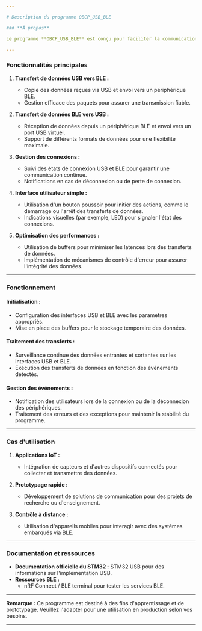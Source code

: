 ```yaml
---

# Description du programme OBCP_USB_BLE

### **À propos**

Le programme **OBCP_USB_BLE** est conçu pour faciliter la communication bidirectionnelle entre un microcontrôleur STM32 et des périphériques via USB et Bluetooth Low Energy (BLE). Ce programme permet de transférer des données de manière fluide entre ces deux interfaces, offrant ainsi une solution pratique pour le développement des applications IoT.

---
```


### **Fonctionnalités principales**

1. **Transfert de données USB vers BLE :**
   - Copie des données reçues via USB et envoi vers un périphérique BLE.
   - Gestion efficace des paquets pour assurer une transmission fiable.

2. **Transfert de données BLE vers USB :**
   - Réception de données depuis un périphérique BLE et envoi vers un port USB virtuel.
   - Support de différents formats de données pour une flexibilité maximale.

3. **Gestion des connexions :**
   - Suivi des états de connexion USB et BLE pour garantir une communication continue.
   - Notifications en cas de déconnexion ou de perte de connexion.

4. **Interface utilisateur simple :**
   - Utilisation d'un bouton poussoir pour initier des actions, comme le démarrage ou l'arrêt des transferts de données.
   - Indications visuelles (par exemple, LED) pour signaler l'état des connexions.

5. **Optimisation des performances :**
   - Utilisation de buffers pour minimiser les latences lors des transferts de données.
   - Implémentation de mécanismes de contrôle d'erreur pour assurer l'intégrité des données.

---

### **Fonctionnement**

#### **Initialisation :**
- Configuration des interfaces USB et BLE avec les paramètres appropriés.
- Mise en place des buffers pour le stockage temporaire des données.

#### **Traitement des transferts :**
- Surveillance continue des données entrantes et sortantes sur les interfaces USB et BLE.
- Exécution des transferts de données en fonction des événements détectés.

#### **Gestion des événements :**
- Notification des utilisateurs lors de la connexion ou de la déconnexion des périphériques.
- Traitement des erreurs et des exceptions pour maintenir la stabilité du programme.

---

### **Cas d'utilisation**

1. **Applications IoT :**
   - Intégration de capteurs et d'autres dispositifs connectés pour collecter et transmettre des données.

2. **Prototypage rapide :**
   - Développement de solutions de communication pour des projets de recherche ou d'enseignement.

3. **Contrôle à distance :**
   - Utilisation d'appareils mobiles pour interagir avec des systèmes embarqués via BLE.

---

### **Documentation et ressources**

- **Documentation officielle du STM32 :**
  STM32 USB pour des informations sur l'implémentation USB.
- **Ressources BLE :**
  - nRF Connect / BLE terminal pour tester les services BLE.

---

**Remarque :** Ce programme est destiné à des fins d'apprentissage et de prototypage. Veuillez l'adapter pour une utilisation en production selon vos besoins.

---
